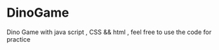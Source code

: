 # DinoGame
Dino Game with java script , CSS &amp;&amp; html , feel free to use the code for practice 
